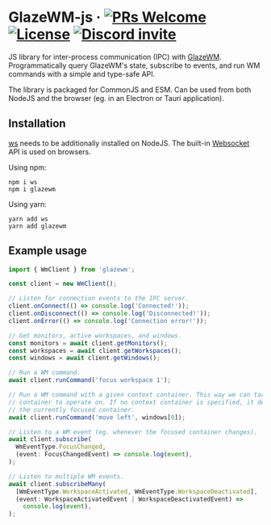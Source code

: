 # GlazeWM-js &middot; [![PRs Welcome](https://img.shields.io/badge/PRs-welcome-brightgreen.svg)](https://github.com/glzr-io/GlazeWM-js/pulls) [![License](https://img.shields.io/github/license/glzr-io/glazewm-js)](https://github.com/glzr-io/glazewm-js/blob/main/LICENSE.md) [![Discord invite](https://img.shields.io/discord/1041662798196908052.svg?logo=discord&colorB=7289DA)](https://discord.gg/ud6z3qjRvM)

JS library for inter-process communication (IPC) with [GlazeWM](https://github.com/glzr-io/GlazeWM). Programmatically query GlazeWM's state, subscribe to events, and run WM commands with a simple and type-safe API.

The library is packaged for CommonJS and ESM. Can be used from both NodeJS and the browser (eg. in an Electron or Tauri application).

## Installation

[ws](https://github.com/websockets/ws) needs to be additionally installed on NodeJS. The built-in [Websocket](https://developer.mozilla.org/en-US/docs/Web/API/WebSocket) API is used on browsers.

Using npm:

```shell
npm i ws
npm i glazewm
```

Using yarn:

```shell
yarn add ws
yarn add glazewm
```

## Example usage

```typescript
import { WmClient } from 'glazewm';

const client = new WmClient();

// Listen for connection events to the IPC server.
client.onConnect(() => console.log('Connected!'));
client.onDisconnect(() => console.log('Disconnected!'));
client.onError(() => console.log('Connection error!'));

// Get monitors, active workspaces, and windows.
const monitors = await client.getMonitors();
const workspaces = await client.getWorkspaces();
const windows = await client.getWindows();

// Run a WM command.
await client.runCommand('focus workspace 1');

// Run a WM command with a given context container. This way we can target the
// container to operate on. If no context container is specified, it defaults to
// the currently focused container.
await client.runCommand('move left', windows[0]);

// Listen to a WM event (eg. whenever the focused container changes).
await client.subscribe(
  WmEventType.FocusChanged,
  (event: FocusChangedEvent) => console.log(event),
);

// Listen to multiple WM events.
await client.subscribeMany(
  [WmEventType.WorkspaceActivated, WmEventType.WorkspaceDeactivated],
  (event: WorkspaceActivatedEvent | WorkspaceDeactivatedEvent) =>
    console.log(event),
);
```
